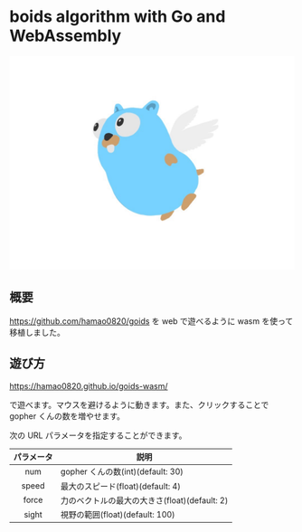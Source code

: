 # boids algorithm with Go and WebAssembly

![goid](./goid.jpg)

## 概要

https://github.com/hamao0820/goids を web で遊べるように wasm を使って移植しました。

## 遊び方

https://hamao0820.github.io/goids-wasm/

で遊べます。マウスを避けるように動きます。また、クリックすることで gopher くんの数を増やせます。

次の URL パラメータを指定することができます。

| パラメータ | 説明                                          |
| :--------: | --------------------------------------------- |
|    num     | gopher くんの数(int)(default: 30)             |
|   speed    | 最大のスピード(float)(default: 4)             |
|   force    | 力のベクトルの最大の大きさ(float)(default: 2) |
|   sight    | 視野の範囲(float)(default: 100)               |

